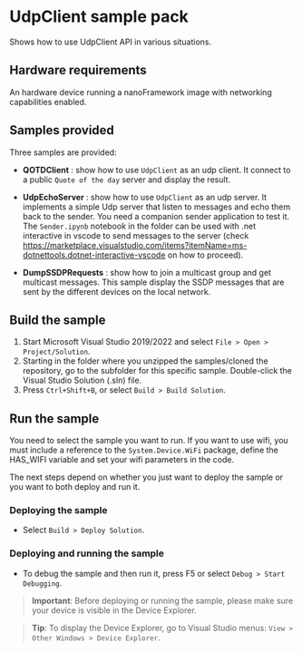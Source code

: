 # UdpClient sample pack

Shows how to use UdpClient API in various situations.

## Hardware requirements

An hardware device running a nanoFramework image with networking capabilities enabled.

## Samples provided

Three samples are provided:
- **QOTDClient** : show how to use `UdpClient` as an udp client. It connect to a public `Quote of the day` server and display the result.

- **UdpEchoServer** : show how to use `UdpClient` as an udp server. It implements a simple Udp server that listen to messages and echo them back to the sender. You need a companion sender application to test it. The `Sender.ipynb` notebook in the folder can be used with .net interactive in vscode to send messages to the server (check https://marketplace.visualstudio.com/items?itemName=ms-dotnettools.dotnet-interactive-vscode on how to proceed).

- **DumpSSDPRequests** : show how to join a multicast group and get multicast messages. This sample display the SSDP messages that are sent by the different devices on the local network.

## Build the sample

1. Start Microsoft Visual Studio 2019/2022 and select `File > Open > Project/Solution`.
1. Starting in the folder where you unzipped the samples/cloned the repository, go to the subfolder for this specific sample. Double-click the Visual Studio Solution (.sln) file.
1. Press `Ctrl+Shift+B`, or select `Build > Build Solution`.

## Run the sample

You need to select the sample you want to run. If you want to use wifi, you must include a reference to the `System.Device.WiFi` package, define the HAS_WIFI variable and set your wifi parameters in the code.

The next steps depend on whether you just want to deploy the sample or you want to both deploy and run it.

### Deploying the sample

- Select `Build > Deploy Solution`.

### Deploying and running the sample

- To debug the sample and then run it, press F5 or select `Debug > Start Debugging`.

> **Important**: Before deploying or running the sample, please make sure your device is visible in the Device Explorer.

> **Tip**: To display the Device Explorer, go to Visual Studio menus: `View > Other Windows > Device Explorer`.
